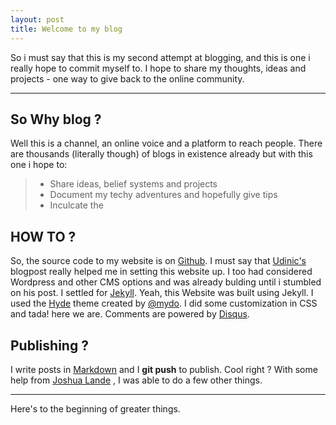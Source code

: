 ```yaml
---
layout: post
title: Welcome to my blog
---
```


So i must say that this is my second attempt at blogging, and this is one i really hope to commit myself to. I hope to share my thoughts, ideas and projects - one way to give back to the online community.


--------

So Why blog ?
-------------
Well this is a channel, an online voice and a platform to reach people. There are thousands (literally though) of blogs in existence already but with this one i hope to:

 > - Share ideas, belief systems and projects
 > - Document my techy adventures and hopefully give tips
 > -  Inculcate the 

 HOW TO ?
 -------
 
 So, the source code to my website is on [Github](https://github.com/michaelokuboyejo/michaelokuboyejo.github.io). I must say that [Udinic's](http://blog.udinic.com/2015/06/04/yet-another-blog-setup-post) blogpost really helped me in setting this website up. I too had considered Wordpress and other CMS options and was already bulding until i stumbled on his post. I settled for [Jekyll](http://jekyllrb.com). Yeah, this Website was built using Jekyll. I used the [Hyde](http://hyde.com) theme created by [@mydo](http://twitter.com/mydo). I did some customization in CSS and tada! here we are.
 Comments are powered by [Disqus](http://disqus). 
 
 Publishing ?
 ------------
 
 I write posts in [Markdown](http://markdown) and I **git push** to publish.
 Cool right ?
 With some help from [Joshua Lande](http://joshualande.com/jekyll-github-pages-poole/) , I was able to do a few other things.
 
 
 
 
 -------
 Here's to the beginning of greater things.